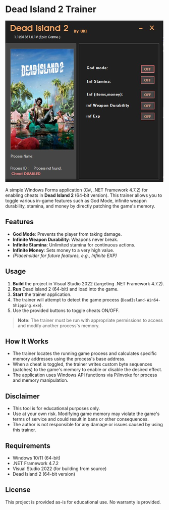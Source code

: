 # Dead Island 2 Trainer

![](demo.jpg)

A simple Windows Forms application (C#, .NET Framework 4.7.2) for enabling cheats in **Dead Island 2** (64-bit version). This trainer allows you to toggle various in-game features such as God Mode, infinite weapon durability, stamina, and money by directly patching the game's memory.

## Features

- **God Mode**: Prevents the player from taking damage.
- **Infinite Weapon Durability**: Weapons never break.
- **Infinite Stamina**: Unlimited stamina for continuous actions.
- **Infinite Money**: Sets money to a very high value.
- *(Placeholder for future features, e.g., Infinite EXP)*

## Usage

1. **Build** the project in Visual Studio 2022 (targeting .NET Framework 4.7.2).
2. **Run** Dead Island 2 (64-bit) and load into the game.
3. **Start** the trainer application.
4. The trainer will attempt to detect the game process (`DeadIsland-Win64-Shipping.exe`).
5. Use the provided buttons to toggle cheats ON/OFF.

> **Note:** The trainer must be run with appropriate permissions to access and modify another process's memory.

## How It Works

- The trainer locates the running game process and calculates specific memory addresses using the process's base address.
- When a cheat is toggled, the trainer writes custom byte sequences (patches) to the game's memory to enable or disable the desired effect.
- The application uses Windows API functions via P/Invoke for process and memory manipulation.

## Disclaimer

- This tool is for educational purposes only.
- Use at your own risk. Modifying game memory may violate the game's terms of service and could result in bans or other consequences.
- The author is not responsible for any damage or issues caused by using this trainer.

## Requirements

- Windows 10/11 (64-bit)
- .NET Framework 4.7.2
- Visual Studio 2022 (for building from source)
- Dead Island 2 (64-bit version)

## License

This project is provided as-is for educational use. No warranty is provided.
